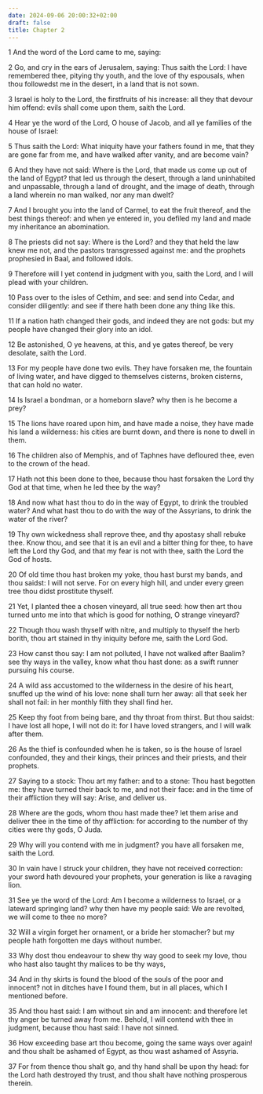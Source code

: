 ```yaml
---
date: 2024-09-06 20:00:32+02:00
draft: false
title: Chapter 2
---
```




1 And the word of the Lord came to me, saying:

2 Go, and cry in the ears of Jerusalem, saying: Thus saith the Lord: I have remembered thee, pitying thy youth, and the love of thy espousals, when thou followedst me in the desert, in a land that is not sown.

3 Israel is holy to the Lord, the firstfruits of his increase: all they that devour him offend: evils shall come upon them, saith the Lord.

4 Hear ye the word of the Lord, O house of Jacob, and all ye families of the house of Israel:

5 Thus saith the Lord: What iniquity have your fathers found in me, that they are gone far from me, and have walked after vanity, and are become vain?

6 And they have not said: Where is the Lord, that made us come up out of the land of Egypt? that led us through the desert, through a land uninhabited and unpassable, through a land of drought, and the image of death, through a land wherein no man walked, nor any man dwelt?

7 And I brought you into the land of Carmel, to eat the fruit thereof, and the best things thereof: and when ye entered in, you defiled my land and made my inheritance an abomination.

8 The priests did not say: Where is the Lord? and they that held the law knew me not, and the pastors transgressed against me: and the prophets prophesied in Baal, and followed idols.

9 Therefore will I yet contend in judgment with you, saith the Lord, and I will plead with your children.

10 Pass over to the isles of Cethim, and see: and send into Cedar, and consider diligently: and see if there hath been done any thing like this.

11 If a nation hath changed their gods, and indeed they are not gods: but my people have changed their glory into an idol.

12 Be astonished, O ye heavens, at this, and ye gates thereof, be very desolate, saith the Lord.

13 For my people have done two evils. They have forsaken me, the fountain of living water, and have digged to themselves cisterns, broken cisterns, that can hold no water.

14 Is Israel a bondman, or a homeborn slave? why then is he become a prey?

15 The lions have roared upon him, and have made a noise, they have made his land a wilderness: his cities are burnt down, and there is none to dwell in them.

16 The children also of Memphis, and of Taphnes have defloured thee, even to the crown of the head.

17 Hath not this been done to thee, because thou hast forsaken the Lord thy God at that time, when he led thee by the way?

18 And now what hast thou to do in the way of Egypt, to drink the troubled water? And what hast thou to do with the way of the Assyrians, to drink the water of the river?

19 Thy own wickedness shall reprove thee, and thy apostasy shall rebuke thee. Know thou, and see that it is an evil and a bitter thing for thee, to have left the Lord thy God, and that my fear is not with thee, saith the Lord the God of hosts.

20 Of old time thou hast broken my yoke, thou hast burst my bands, and thou saidst: I will not serve. For on every high hill, and under every green tree thou didst prostitute thyself.

21 Yet, I planted thee a chosen vineyard, all true seed: how then art thou turned unto me into that which is good for nothing, O strange vineyard?

22 Though thou wash thyself with nitre, and multiply to thyself the herb borith, thou art stained in thy iniquity before me, saith the Lord God.

23 How canst thou say: I am not polluted, I have not walked after Baalim? see thy ways in the valley, know what thou hast done: as a swift runner pursuing his course.

24 A wild ass accustomed to the wilderness in the desire of his heart, snuffed up the wind of his love: none shall turn her away: all that seek her shall not fail: in her monthly filth they shall find her.

25 Keep thy foot from being bare, and thy throat from thirst. But thou saidst: I have lost all hope, I will not do it: for I have loved strangers, and I will walk after them.

26 As the thief is confounded when he is taken, so is the house of Israel confounded, they and their kings, their princes and their priests, and their prophets.

27 Saying to a stock: Thou art my father: and to a stone: Thou hast begotten me: they have turned their back to me, and not their face: and in the time of their affliction they will say: Arise, and deliver us.

28 Where are the gods, whom thou hast made thee? let them arise and deliver thee in the time of thy affliction: for according to the number of thy cities were thy gods, O Juda.

29 Why will you contend with me in judgment? you have all forsaken me, saith the Lord.

30 In vain have I struck your children, they have not received correction: your sword hath devoured your prophets, your generation is like a ravaging lion.

31 See ye the word of the Lord: Am I become a wilderness to Israel, or a lateward springing land? why then have my people said: We are revolted, we will come to thee no more?

32 Will a virgin forget her ornament, or a bride her stomacher? but my people hath forgotten me days without number.

33 Why dost thou endeavour to shew thy way good to seek my love, thou who hast also taught thy malices to be thy ways,

34 And in thy skirts is found the blood of the souls of the poor and innocent? not in ditches have I found them, but in all places, which I mentioned before.

35 And thou hast said: I am without sin and am innocent: and therefore let thy anger be turned away from me. Behold, I will contend with thee in judgment, because thou hast said: I have not sinned.

36 How exceeding base art thou become, going the same ways over again! and thou shalt be ashamed of Egypt, as thou wast ashamed of Assyria.

37 For from thence thou shalt go, and thy hand shall be upon thy head: for the Lord hath destroyed thy trust, and thou shalt have nothing prosperous therein.

